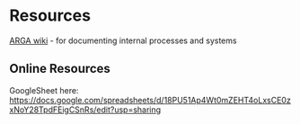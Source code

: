 # Resources

[ARGA wiki](https://github.com/ARGA-Genomes/Resources/wiki) - for documenting internal processes and systems

## Online Resources

GoogleSheet here: https://docs.google.com/spreadsheets/d/18PU51Ap4Wt0mZEHT4oLxsCE0zxNoY28TpdFEigCSnRs/edit?usp=sharing
